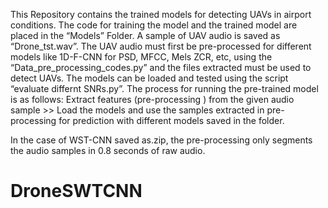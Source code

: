 This Repository contains the trained models for detecting UAVs in airport conditions. The code for training the model and the trained model are placed in the “Models” Folder.
A sample of UAV audio is saved as “Drone_tst.wav”. The UAV audio must first be pre-processed for different models like 1D-F-CNN for PSD, MFCC, Mels ZCR, etc, using the
“Data_pre_processing_codes.py” and the files extracted must be used to detect UAVs. The models can be loaded and tested using the script “evaluate differnt SNRs.py”.
The process for running the pre-trained model is as follows:
Extract features (pre-processing ) from the given audio sample >> Load the models and use the samples extracted in pre-processing for prediction with different models saved in the folder. 

In the case of WST-CNN saved as.zip, the pre-processing only segments the audio samples in 0.8 seconds of raw audio.
# DroneSWTCNN
